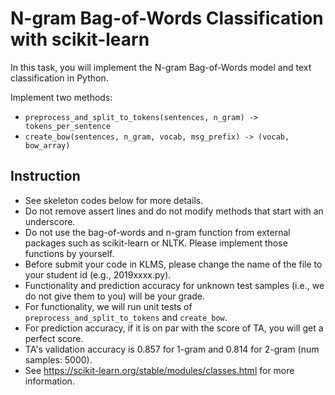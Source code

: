 # N-gram Bag-of-Words Classification with scikit-learn

In this task, you will implement the N-gram Bag-of-Words model and text classification in Python.

Implement two methods:
- `preprocess_and_split_to_tokens(sentences, n_gram) -> tokens_per_sentence`
- `create_bow(sentences, n_gram, vocab, msg_prefix) -> (vocab, bow_array)`

## Instruction
* See skeleton codes below for more details.
* Do not remove assert lines and do not modify methods that start with an underscore.
* Do not use the bag-of-words and n-gram function from external packages such as scikit-learn or NLTK. Please implement those functions by yourself.
* Before submit your code in KLMS, please change the name of the file to your student id (e.g., 2019xxxx.py).
* Functionality and prediction accuracy for unknown test samples (i.e., we do not give them to you) will be your grade.
* For functionality, we will run unit tests of `preprocess_and_split_to_tokens` and `create_bow`.
* For prediction accuracy, if it is on par with the score of TA, you will get a perfect score.
* TA's validation accuracy is 0.857 for 1-gram and 0.814 for 2-gram (num samples: 5000).
* See https://scikit-learn.org/stable/modules/classes.html for more information.
